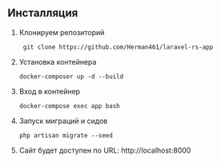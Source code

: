 
## Инсталляция
1. Клонируем репозиторий
   ```
    git clone https://github.com/Herman461/laravel-rs-app
    ```
2. Установка контейнера
    ```
    docker-composer up -d --build
    ```
3. Вход в контейнер
    ```
    docker-compose exec app bash
    ````
4. Запуск миграций и сидов
    ```
    php artisan migrate --seed
    ```
5. Сайт будет доступен по URL: http://localhost:8000
